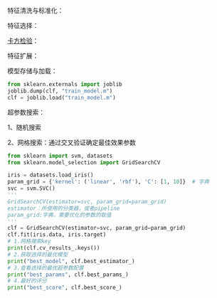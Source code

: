 特征清洗与标准化：

特征选择：

[卡方检验](https://segmentfault.com/a/1190000003719712)：

特征扩展：

模型存储与加载：

```python
from sklearn.externals import joblib
joblib.dump(clf, "train_model.m")
clf = joblib.load("train_model.m")
```

超参数搜索：

1、随机搜索

2、网格搜索：通过交叉验证确定最佳效果参数

```python
from sklearn import svm, datasets
from sklearn.model_selection import GridSearchCV

iris = datasets.load_iris()
param_grid = {'kernel': ('linear', 'rbf'), 'C': [1, 10]}  # 字典
svc = svm.SVC()
'''
GridSearchCV(estimator=svc, param_grid=param_grid)
estimator：所使用的分类器，或者pipeline
param_grid:字典，需要优化的参数的取值
'''
clf = GridSearchCV(estimator=svc, param_grid=param_grid)
clf.fit(iris.data, iris.target)
# 1.网格搜索key
print(clf.cv_results_.keys())
# 2.获取选择的最优模型
print("best_model", clf.best_estimator_)
# 3.查看选择的最优超参数配置
print("best_params", clf.best_params_)
# 4.最好的评分
print("best_score", clf.best_score_)
```



